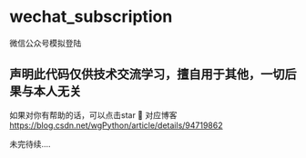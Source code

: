 # wechat_subscription
微信公众号模拟登陆

## 声明此代码仅供技术交流学习，擅自用于其他，一切后果与本人无关

如果对你有帮助的话，可以点击star 🌈
对应博客 https://blog.csdn.net/wgPython/article/details/94719862

未完待续.... 
